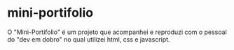 # mini-portifolio
O "Mini-Portifolio" é um projeto que acompanhei e reproduzi com o pessoal do "dev em dobro" no qual utilizei html, css e javascript.
